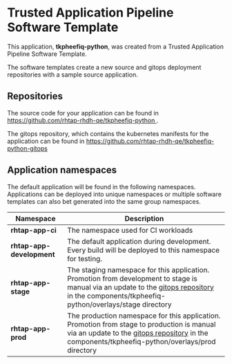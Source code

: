 # Trusted Application Pipeline Software Template

This application, **tkpheefiq-python**, was created from a Trusted Application Pipeline Software Template.

The software templates create a new source and gitops deployment repositories with a sample source application. 

## Repositories

The source code for your application can be found in [https://github.com/rhtap-rhdh-qe/tkpheefiq-python ](https://github.com/rhtap-rhdh-qe/tkpheefiq-python ).
 
The gitops repository, which contains the kubernetes manifests for the application can be found in 
[https://github.com/rhtap-rhdh-qe/tkpheefiq-python-gitops ](https://github.com/rhtap-rhdh-qe/tkpheefiq-python-gitops ) 

## Application namespaces 

The default application will be found in the following namespaces. Applications can be deployed into unique namespaces or multiple software templates can also bet generated into the same group namespaces.  

|  Namespace   |  Description   |  
| -------- | -------- |
| **rhtap-app-ci** | The namespace used for CI workloads |
| **rhtap-app-development** | The default application during development. Every build will be deployed to this namespace for testing. |
| **rhtap-app-stage** | The staging namespace for this application. Promotion from development to stage is manual via an update to the [gitops repository](https://github.com/rhtap-rhdh-qe/tkpheefiq-python-gitops ) in the components/tkpheefiq-python/overlays/stage directory |
| **rhtap-app-prod** | The production namespace for this application. Promotion from stage to production is manual via an update to the [gitops repository](https://github.com/rhtap-rhdh-qe/tkpheefiq-python-gitops ) in the components/tkpheefiq-python/overlays/prod directory |